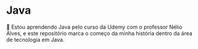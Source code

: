 # Java
📌 Estou aprendendo Java pelo curso da Udemy com o professor Nélio Alves, e este repositório marca o começo da minha história dentro da área de tecnologia em Java.
